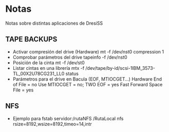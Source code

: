 
# Notas

Notas sobre distintas aplicaciones de DresiSS

## TAPE BACKUPS
* Activar compresión del drive (Hardware)
mt -f /dev/nst0 compression 1
* Comprobar parámetros del drive
tapeinfo -f /dev/nst0
* Posición de la cinta
 mt -f /dev/st0
 * Listar cintas en una librería
 mtx -f /dev/tape/by-id/scsi-1IBM_3573-TL_00X2U78CG231_LL0 status
 * Parámetros para el drive en  Bacula (EOF, MTIOCGET...)
Hardware End of File = no
Use MTIOCGET = no;
TWO EOF = yes
Fast Forward Space File = yes

## NFS
* Ejemplo para fstab
servidor:/rutaNFS /RutaLocal nfs rsize=8192,wsize=8192,timeo=14,intr
